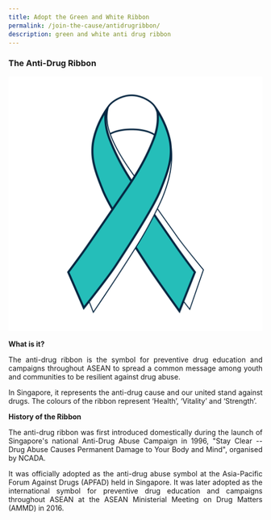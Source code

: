 ```yaml
---
title: Adopt the Green and White Ribbon
permalink: /join-the-cause/antidrugribbon/
description: green and white anti drug ribbon
---
```

### The Anti-Drug Ribbon

![](/images/Members%20(2)/Anti%20Drug%20Ribbon.png)

**What is it?**  
  
<p align= "justify"> The anti-drug ribbon is the symbol for preventive drug education and campaigns throughout ASEAN to spread a common message among youth and communities to be resilient against drug abuse. </p>

<p align= "justify"> In Singapore, it represents the anti-drug cause and our united stand against drugs. The colours of the ribbon represent ‘Health’, ‘Vitality’ and ‘Strength’. </p>

**History of the Ribbon**
  
<p align= "justify"> The anti-drug ribbon was first introduced domestically during the launch of Singapore's national Anti-Drug Abuse Campaign in 1996, "Stay Clear -- Drug Abuse Causes Permanent Damage to Your Body and Mind", organised by NCADA.</p>

<p align= "justify"> It was officially adopted as the anti-drug abuse symbol at the Asia-Pacific Forum Against Drugs (APFAD) held in Singapore. It was later adopted as the international symbol for preventive drug education and campaigns throughout ASEAN at the ASEAN Ministerial Meeting on Drug Matters (AMMD) in 2016.</p>